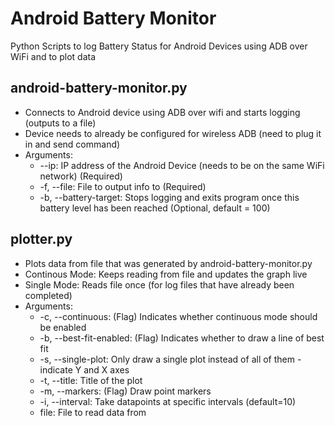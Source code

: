 # Android Battery Monitor
Python Scripts to log Battery Status for Android Devices using ADB over WiFi and to plot data

## android-battery-monitor.py
* Connects to Android device using ADB over wifi and starts logging (outputs to a file)
* Device needs to already be configured for wireless ADB (need to plug it in and send command)
* Arguments:
  * --ip: IP address of the Android Device (needs to be on the same WiFi network) (Required)
  * -f, --file: File to output info to (Required)
  * -b, --battery-target: Stops logging and exits program once this battery level has been reached (Optional, default = 100)

## plotter.py
* Plots data from file that was generated by android-battery-monitor.py
* Continous Mode: Keeps reading from file and updates the graph live
* Single Mode: Reads file once (for log files that have already been completed)
* Arguments:
  * -c, --continuous: (Flag) Indicates whether continuous mode should be enabled
  * -b, --best-fit-enabled: (Flag) Indicates whether to draw a line of best fit
  * -s, --single-plot: Only draw a single plot instead of all of them - indicate Y and X axes
  * -t, --title: Title of the plot
  * -m, --markers: (Flag) Draw point markers
  * -i, --interval: Take datapoints at specific intervals (default=10)
  * file: File to read data from

